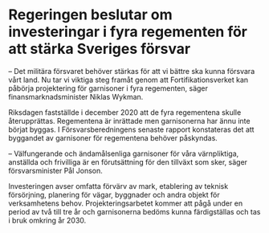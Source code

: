 # Regeringen beslutar om investeringar i fyra regementen för att stärka Sveriges försvar

– Det militära försvaret behöver stärkas för att vi bättre ska kunna försvara vårt land. Nu tar vi viktiga steg framåt genom att Fortifikationsverket kan påbörja projektering för garnisoner i fyra regementen, säger finansmarknadsminister Niklas Wykman.

Riksdagen fastställde i december 2020 att de fyra regementena skulle återupprättas. Regementena är inrättade men garnisonerna har ännu inte börjat byggas. I Försvarsberedningens senaste rapport konstateras det att byggandet av garnisoner för regementena behöver påskyndas.

– Välfungerande och ändamålsenliga garnisoner för våra värnpliktiga, anställda och frivilliga är en förutsättning för den tillväxt som sker, säger försvarsminister Pål Jonson.

Investeringen avser omfatta förvärv av mark, etablering av teknisk försörjning, planering för vägar, byggnader och andra objekt för verksamhetens behov. Projekteringsarbetet kommer att pågå under en period av två till tre år och garnisonerna bedöms kunna färdigställas och tas i bruk omkring år 2030\.
